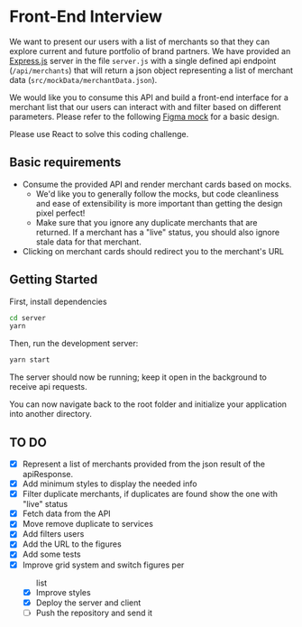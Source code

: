 # Front-End Interview

We want to present our users with a list of merchants so that they can explore current and future portfolio of brand partners. We have provided an [Express.js](https://expressjs.com/) server in the file `server.js` with a single defined api endpoint (`/api/merchants`)
that will return a json object representing a list of merchant data (`src/mockData/merchantData.json`).

We would like you to consume this API and build a front-end interface for a merchant list that our users can interact with and filter based on different parameters. Please refer to the following
[Figma mock](https://www.figma.com/file/2Z1vviiNqvMJPmY70QY6Wr/Front-End-Take-Home?type=design&node-id=0%3A1&mode=design&t=**Y44XfQLStDiOIGgh**-1) for a basic design.

Please use React to solve this coding challenge.

## Basic requirements

- Consume the provided API and render merchant cards based on mocks.
  - We'd like you to generally follow the mocks, but code cleanliness and ease of extensibility is more important than getting the design pixel perfect!
  - Make sure that you ignore any duplicate merchants that are returned. If a merchant has a "live" status, you should also ignore stale data for that merchant.
- Clicking on merchant cards should redirect you to the merchant's URL

## Getting Started

First, install dependencies

```bash
cd server
yarn
```

Then, run the development server:

```bash
yarn start
```

The server should now be running; keep it open in the background to receive api requests.

You can now navigate back to the root folder and initialize your application into another directory.


## TO DO

- [X] Represent a list of merchants provided from the json result of the apiResponse.
- [X] Add minimum styles to display the needed info
- [X] Filter duplicate merchants, if duplicates are found show the one with "live" status
- [X] Fetch data from the API
- [X] Move remove duplicate to services
- [X] Add filters users
- [X] Add the URL to the figures
- [X] Add some tests
- [X] Improve grid system and switch figures per <ul> list 
- [X] Improve styles
- [X] Deploy the server and client 
- [ ] Push the repository and send it 